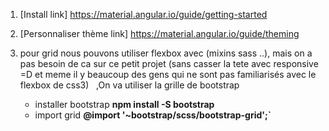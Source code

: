 
1. [Install link] https://material.angular.io/guide/getting-started

2. [Personnaliser thème  link]  https://material.angular.io/guide/theming

3.  pour grid nous pouvons utiliser flexbox avec (mixins sass ..), 
     mais on a pas besoin de ca sur ce petit projet (sans casser la tete avec responsive =D
      et meme il y beaucoup des gens qui ne sont pas familiarisés avec le flexbox de css3)
    ,On va utiliser la grille de bootstrap<br>
    * installer bootstrap **npm install -S bootstrap**
    * import grid **@import '~bootstrap/scss/bootstrap-grid';`**
 

